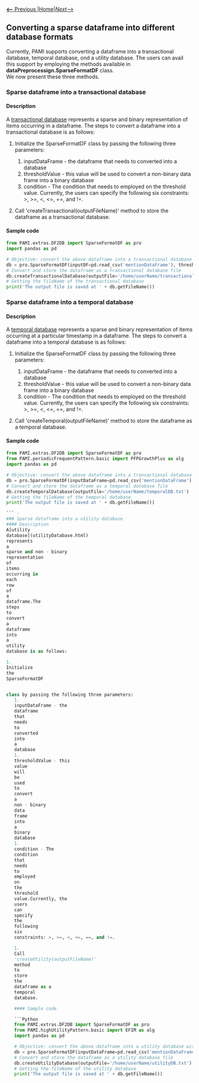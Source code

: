 [__<--__ Previous ](aboutPAMI.html)|[Home](index.html)|[_Next_-->](organization.html)

## Converting a sparse dataframe into different database formats
Currently, PAMI supports converting a dataframe into a transactional database, temporal database, ond a utility database.
The users can avail this support by employing the methods available in **dataPreprocessign.SparseFormatDF** class.  
We now present these three methods.

### Sparse dataframe into a transactional database
#### Description
A [transactional database](transactionalDatabase.html) represents a sparse and binary representation of items occurring in a dataframe. 
The steps to convert a dataframe into a transactional database is as follows:

1. Initialize the SparseFormatDF class by passing the following three parameters: 
   1. inputDataFrame  - the dataframe that needs to converted into a database
   1. thresholdValue  - this value will be used to convert a non-binary data frame into a binary database
   1. condition       - The condition that needs to employed on the threshold value. Currently, the users can specify 
      the following six constraints: >, >=, <, <=, ==, and !=.

1. Call 'createTransactional(outputFileName)' method to store the dataframe as a transactional database.

#### Sample code

 ```Python
from PAMI.extras.DF2DB import SparseFormatDF as pro
import pandas as pd

# Objective: convert the above dataframe into a transactional database with items whose value is greater than or equal 1.
db = pro.SparseFormatDF(inputDF=pd.read_csv('mentionDataFrame'), thresholdValue=1, condition='>=')
# Convert and store the dataframe as a transactional database file
db.createTransactionalDatabase(outputFile='/home/userName/transactionalDB.txt')
# Getting the fileName of the transactional database
print('The output file is saved at ' + db.getFileName())


   ```

### Sparse dataframe into a temporal database
#### Description
A [temporal database](temporalDatabase.html) represents a sparse and binary representation of items occurring at a particular timestamp
in a dataframe.  The steps to convert a dataframe into a temporal database is as follows:

1. Initialize the SparseFormatDF class by passing the following three parameters: 
   1. inputDataFrame  - the dataframe that needs to converted into a database
   1. thresholdValue  - this value will be used to convert a non-binary data frame into a binary database
   1. condition       - The condition that needs to employed on the threshold value. Currently, the users can specify 
      the following six constraints: >, >=, <, <=, ==, and !=.

1. Call 'createTemporal(outputFileName)' method to store the dataframe as a temporal database.

#### Sample code

 ```Python
from PAMI.extras.DF2DB import SparseFormatDF as pro
from PAMI.periodicFrequentPattern.basic import PFPGrowthPlus as alg
import pandas as pd

# Objective: convert the above dataframe into a transactional database with items whose value is greater than or equal 1.
db = pro.SparseFormatDF(inputDataFrame=pd.read_csv('mentionDataFrame'), thresholdValue=1, condition='>=')
# Convert and store the dataframe as a temporal database file
db.createTemporalDatabase(outputFile='/home/userName/temporalDB.txt')
# Getting the fileName of the temporal database
print('The output file is saved at ' + db.getFileName())

``` -
### Sparse dataframe into a utility database
#### Description
A[utility
database](utilityDatabase.html)
represents
a
sparse and non - binary
representation
of
items
occurring in
each
row
of
a
dataframe.The
steps
to
convert
a
dataframe
into
a
utility
database is as follows:

1.
Initialize
the
SparseFormatDF


class by passing the following three parameters:
    1.
    inputDataFrame - the
    dataframe
    that
    needs
    to
    converted
    into
    a
    database
    1.
    thresholdValue - this
    value
    will
    be
    used
    to
    convert
    a
    non - binary
    data
    frame
    into
    a
    binary
    database
    1.
    condition - The
    condition
    that
    needs
    to
    employed
    on
    the
    threshold
    value.Currently, the
    users
    can
    specify
    the
    following
    six
    constraints: >, >=, <, <=, ==, and !=.

    1.
    Call
    'createUtility(outputFileName)'
    method
    to
    store
    the
    dataframe as a
    temporal
    database.

    #### Sample code

    ```Python
    from PAMI.extras.DF2DB import SparseFormatDF as pro
    from PAMI.highUtilityPattern.basic import EFIM as alg
    import pandas as pd

    # Objective: convert the above dataframe into a utility database with items whose value is greater than or equal 1.
    db = pro.SparseFormatDF(inputDataFrame=pd.read_csv('mentionDataFrame'), thresholdValue=1, condition='>=')
    # Convert and store the dataframe as a utility database file
    db.createUtilityDatabase(outputFile='/home/userName/utilityDB.txt')
    # Getting the fileName of the utility database
    print('The output file is saved at ' + db.getFileName())

  ```
